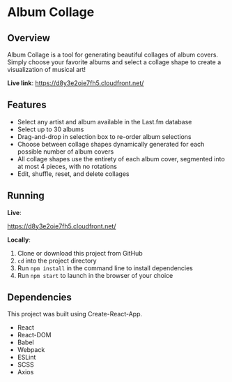 
# Album Collage

## Overview
Album Collage is a tool for generating beautiful collages of album covers. Simply choose your favorite albums and select a collage shape to create a visualization of musical art!

**Live link**: https://d8y3e2oie7fh5.cloudfront.net/

## Features
* Select any artist and album available in the Last.fm database
* Select up to 30 albums
* Drag-and-drop in selection box to re-order album selections
* Choose between collage shapes dynamically generated for each possible number of album covers
* All collage shapes use the entirety of each album cover, segmented into at most 4 pieces, with no rotations
* Edit, shuffle, reset, and delete collages

## Running

**Live**:

https://d8y3e2oie7fh5.cloudfront.net/

**Locally**:
1. Clone or download this project from GitHub
2. ```cd``` into the project directory
3. Run ```npm install``` in the command line to install dependencies
4. Run ```npm start``` to launch in the browser of your choice

## Dependencies

This project was built using Create-React-App.

* React
* React-DOM
* Babel
* Webpack
* ESLint
* SCSS
* Axios
